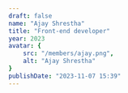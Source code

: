 ```yaml
---
draft: false
name: "Ajay Shrestha"
title: "Front-end developer"
year: 2023
avatar: {
    src: "/members/ajay.png",
    alt: "Ajay Shrestha"
}
publishDate: "2023-11-07 15:39"
---
```

